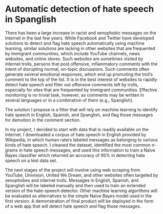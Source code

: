 # Automatic detection of hate speech in Spanglish

There has been a large increase in racist and xenophobic messages on the Internet in the last few years. While Facebook and Twitter have developed solutions to detect and flag hate speech automatically using machine learning, similar solutions are lacking in other websites that are frequented by immigrant communities, which include YouTube channels, news websites, and online stores. Such websites are sometimes visited by internet trolls, persons that post offensive, inflammatory comments with the intent of disrupting normal, on-topic discussions. Such comments often generate several emotional responses, which end up promoting the troll’s comment to the top of the list. It is in the best interest of websites to rapidly detect hate speech and filter out offensive comments left by trolls, especially for sites that are frequented by immigrant communities. Effective monitoring is no trivial task, however, as comments may be written in several languages or in a combination of them (e.g., Spanglish).

The solution I propose is a filter that will rely on machine learning to identify hate speech in English, Spanish, and Spanglish, and flag those messages for demotion in the comment section.

In my project, I decided to start with data that is readily available on the Internet. I downloaded a corpus of hate speech in English provided by Wikipedia, in which human raters labeled messages as belonging to various kinds of hate speech. I cleaned the dataset, identified the most common n-grams in hate speech messages, and used this information to train a Naïve Bayes classifier which returned an accuracy of 95% in detecting hate speech on a test data set.

The next stages of the project will involve using web scraping from YouTube, Univision, United We Dream, and other websites often targeted by xenophobes and internet trolls. Messages in English, Spanish, and Spanglish will be labeled manually and then used to train an extended version of the hate-speech detector. Other machine learning algorithms will be evaluated as alternatives to the simple Naïve Bayes model used in the first version. A demonstration of final product will be deployed in the form of a web app that will detect hate speech and flag those messages.

